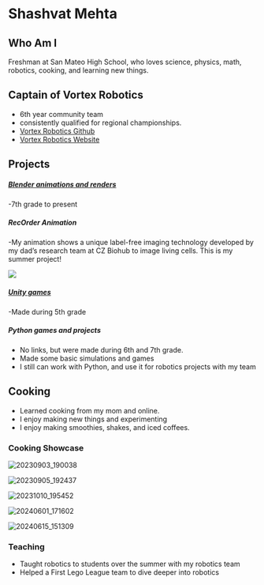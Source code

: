 # Shashvat Mehta

## Who Am I
Freshman at San Mateo High School, who loves science, physics, math, robotics, cooking, and learning new things.

## Captain of Vortex Robotics
- 6th year community team
- consistently qualified for regional championships.
- [Vortex Robotics Github](https://github.com/orgs/FTC14969Vortex/repositories)
- [Vortex Robotics Website](https://vortexrobotics.org/)

## Projects

##### [Blender animations and renders](https://www.youtube.com/channel/UCPU6GLAtev9HTFHjn89MwdA)
-7th grade to present

##### RecOrder Animation
-My animation shows a unique label-free imaging technology developed by my dad’s research team at CZ Biohub to image living cells. This is my summer project! 

![](https://github.com/shashmehta/portfolio/assets/68447474/ee19e1c6-0b38-40d2-a35c-ed3b1b1028f0)

##### [Unity games](https://shashcodes.itch.io/rocky-road)
-Made during 5th grade

##### Python games and projects
- No links, but were made during 6th and 7th grade.
- Made some basic simulations and games
- I still can work with Python, and use it for robotics projects with my team

## Cooking
- Learned cooking from my mom and online.
- I enjoy making new things and experimenting
- I enjoy making smoothies, shakes, and iced coffees.
  
### Cooking Showcase

![20230903_190038](https://github.com/shashmehta/portfolio/assets/68447474/cbf15e36-057a-4bd8-a814-62165fdcca85)

![20230905_192437](https://github.com/shashmehta/portfolio/assets/68447474/cceb8468-a00b-43e4-bf5f-ef9017db90c2)

![20231010_195452](https://github.com/shashmehta/portfolio/assets/68447474/610a815a-8ee5-4b19-8901-a8f136e1bba3)

![20240601_171602](https://github.com/shashmehta/portfolio/assets/68447474/ee068044-33a9-4f4e-b506-0595ba850e7d)

![20240615_151309](https://github.com/shashmehta/portfolio/assets/68447474/a0e23ef6-c31f-4dec-89dd-487812721094)

  
### Teaching
- Taught robotics to students over the summer with my robotics team
- Helped a First Lego League team to dive deeper into robotics
